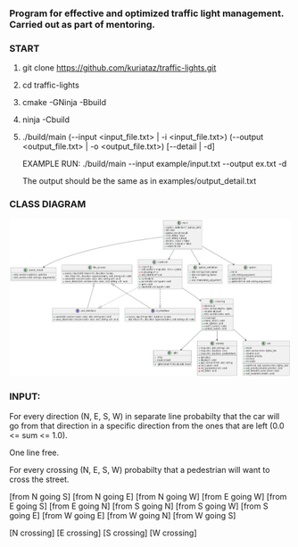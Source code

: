 ### Program for effective and optimized traffic light management. Carried out as part of mentoring.

### START

1) git clone https://github.com/kuriataz/traffic-lights.git
2) cd traffic-lights
3) cmake -GNinja -Bbuild
4) ninja -Cbuild
5) ./build/main (--input <input_file.txt> | -i <input_file.txt>) (--output <output_file.txt> | -o <output_file.txt>) [--detail | -d]

    EXAMPLE RUN: ./build/main --input example/input.txt --output ex.txt -d

    The output should be the same as in examples/output_detail.txt



### CLASS DIAGRAM

![alt text](https://github.com/kuriataz/traffic-lights/blob/main/docs/class_diagram.png)

### INPUT:

For every direction (N, E, S, W) in separate line probabilty that the car will go from that
direction  in a specific direction from the ones that are left (0.0 <= sum <= 1.0).

One line free.

For every crossing (N, E, S, W) probabilty that a pedestrian will want to cross the street.

[from N going S] [from N going E] [from N going W]
[from E going W] [from E going S] [from E going N]
[from S going N] [from S going W] [from S going E]
[from W going E] [from W going N] [from W going S]

[N crossing] [E crossing] [S crossing] [W crossing]
